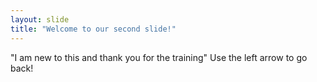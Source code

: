 ```yaml
---
layout: slide
title: "Welcome to our second slide!"
---
```

"I am new to this and thank you for the training"
Use the left arrow to go back!
